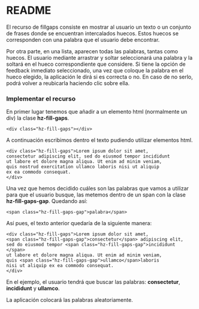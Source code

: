 # README #

El recurso de fillgaps consiste en mostrar al usuario un texto o un conjunto de frases donde se encuentran intercalados huecos. Estos huecos se corresponden con una palabra que el usuario debe encontrar.

Por otra parte, en una lista, aparecen todas las palabras, tantas como huecos. El usuario mediante arrastrar y soltar seleccionará una palabra y la soltará en el hueco correspondiente que considere. Si tiene la opción de feedback inmediato seleccionado, una vez que coloque la palabra en el hueco elegido, la aplicación le dirá si es correcta o no. En caso de no serlo, podrá volver a reubicarla haciendo clic sobre ella.

### Implementar el recurso ###

En primer lugar tenemos que añadir a un elemento html (normalmente un div) la clase **hz-fill-gaps**.

    <div class="hz-fill-gaps"></div>

A continuación escribimos dentro el texto pudiendo utilizar elementos html.

    <div class="hz-fill-gaps">Lorem ipsum dolor sit amet, 
    consectetur adipiscing elit, sed do eiusmod tempor incididunt 
    ut labore et dolore magna aliqua. Ut enim ad minim veniam, 
    quis nostrud exercitation ullamco laboris nisi ut aliquip 
    ex ea commodo consequat.
    </div>

Una vez que hemos decidido cuáles son las palabras que vamos a utilizar para que el usuario busque, las metemos dentro de un span con la clase **hz-fill-gaps-gap**. Quedando así: 

    <span class="hz-fill-gaps-gap">palabra</span>

Así pues, el texto anterior quedaría de la siguiente manera:

    <div class="hz-fill-gaps">Lorem ipsum dolor sit amet, 
    <span class="hz-fill-gaps-gap">consectetur</span> adipiscing elit, 
    sed do eiusmod tempor <span class="hz-fill-gaps-gap">incididunt </span>
    ut labore et dolore magna aliqua. Ut enim ad minim veniam, 
    quis <span class="hz-fill-gaps-gap">ullamco</span>laboris 
    nisi ut aliquip ex ea commodo consequat.
    </div>

En el ejemplo, el usuario tendrá que buscar las palabras: **consectetur**, **incididunt** y **ullamco**.

La aplicación colocará las palabras aleatoriamente.